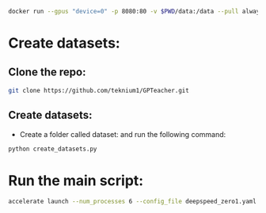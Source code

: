 





```bash
docker run --gpus "device=0" -p 8080:80 -v $PWD/data:/data --pull always ghcr.io/huggingface/text-embeddings-inference:1.6 --model-id BAAI/bge-large-en-v1.5 --auto-truncate --max-client-batch-size 128
```


# Create datasets:


## Clone the repo:

```bash
git clone https://github.com/teknium1/GPTeacher.git
```


## Create datasets:

- Create a folder called dataset:
and run the following command:
```bash
python create_datasets.py
```



# Run the main script:

```bash
accelerate launch --num_processes 6 --config_file deepspeed_zero1.yaml scripts/grpo_training_2.py --config grpo-qwen-2.5-r1.yaml
```


